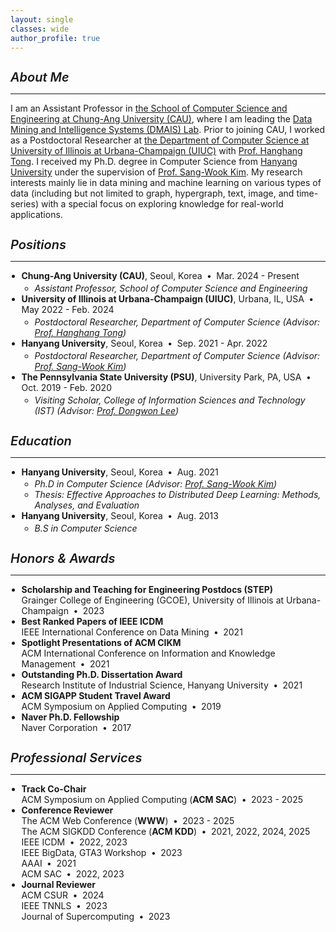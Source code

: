 ```yaml
---
layout: single
classes: wide
author_profile: true
---
```


<style>
  .page-content {
    font-size: 13px;
    line-height: 1.5;
  }

  .section {
    scroll-margin-top: 10px;
    margin-top: 20px;
    margin-bottom: 16px;
  }

  .section-title {
    font-size: 1.25rem;
    font-weight: 600;
    margin-bottom: 0.4em;
  }

  .my_list {
    list-style-type: disc;
    padding-left: 1.25em;
    margin-top: 0.25em;
  }

  .my_list .inner-ul {
    list-style-type: circle;
    padding-left: 1.5em;
    margin-top: 0.2em;
  }

  .inner-li {
    font-style: italic;
  }

  .dot-sep::before {
    content: " • ";
    padding: 0 0.25em;
  }

  .paper_head {
    vertical-align: top;
    padding-right: 0.75em;
    font-weight: bold;
    white-space: nowrap;
  }

  .paper_content {
    padding-bottom: 0.5em;
  }

  table.my_list {
    width: 100%;
    font-size: 0.95em;
  }

  table.my_list td {
    vertical-align: top;
    padding-bottom: 0.75em;
  }

  .author__name {
    font-size: 1.4rem !important;
  }
</style>

<!-- 복붙한 전체 HTML 시작 -->

<div id="bio" class="section">
  <h5 class="section-title">About Me</h5>
  <hr class="sep">
  <p>
    I am an Assistant Professor in <a href="https://cse.cau.ac.kr">the School of Computer Science and Engineering at Chung-Ang University (CAU)</a>, where I am leading the <a href="https://sites.google.com/view/cau-dmis-lab/home">Data Mining and Intelligence Systems (DMAIS) Lab</a>.
    Prior to joining CAU, I worked as a Postdoctoral Researcher at <a href="https://cs.illinois.edu">the Department of Computer Science at University of Illinois at Urbana-Champaign (UIUC)</a> with <a href="https://www.idea-isail.com/people.html">Prof. Hanghang Tong</a>.
    I received my Ph.D. degree in Computer Science from <a href="https://www.hanyang.ac.kr">Hanyang University</a> under the supervision of <a href="https://bigdas.hanyang.ac.kr/sang-wook/">Prof. Sang-Wook Kim</a>.
    My research interests mainly lie in data mining and machine learning on various types of data (including but not limited to graph, hypergraph, text, image, and time-series) with a special focus on exploring knowledge for real-world applications.
  </p>
</div>

<!-- Positions -->
<div id="exp" class="section">
  <h5 class="section-title">Positions</h5>
  <hr class="sep">
  <ul class="my_list">
    <li><strong class="title">Chung-Ang University (CAU)</strong>, Seoul, Korea <span class="dot-sep"></span> Mar. 2024 - Present
      <ul class="inner-ul">
        <li class="inner-li"><i>Assistant Professor, School of Computer Science and Engineering</i></li>
      </ul>
    </li>
    <li><strong class="title">University of Illinois at Urbana-Champaign (UIUC)</strong>, Urbana, IL, USA <span class="dot-sep"></span> May 2022 - Feb. 2024
      <ul class="inner-ul">
        <li class="inner-li"><i>Postdoctoral Researcher, Department of Computer Science</i> (Advisor: <a href="http://tonghanghang.org/">Prof. Hanghang Tong</a>)</li>
      </ul>
    </li>
    <li><strong class="title">Hanyang University</strong>, Seoul, Korea <span class="dot-sep"></span> Sep. 2021 - Apr. 2022
      <ul class="inner-ul">
        <li class="inner-li"><i>Postdoctoral Researcher, Department of Computer Science</i> (Advisor: <a href="https://bigdas.hanyang.ac.kr/sang-wook/">Prof. Sang-Wook Kim</a>)</li>
      </ul>
    </li>
    <li><strong class="title">The Pennsylvania State University (PSU)</strong>, University Park, PA, USA <span class="dot-sep"></span> Oct. 2019 - Feb. 2020
      <ul class="inner-ul">
        <li class="inner-li"><i>Visiting Scholar, College of Information Sciences and Technology (IST)</i> (Advisor: <a href="https://pike.psu.edu/dongwon/">Prof. Dongwon Lee</a>)</li>
      </ul>
    </li>
  </ul>
</div>

<!-- Education -->
<div id="edu" class="section">
  <h5 class="section-title">Education</h5>
  <hr class="sep">
  <ul class="my_list">
    <li><strong class="title">Hanyang University</strong>, Seoul, Korea <span class="dot-sep"></span> Aug. 2021
      <ul class="inner-ul">
        <li class="inner-li"><i>Ph.D in Computer Science</i> (Advisor: <a href="https://bigdas.hanyang.ac.kr/sang-wook/">Prof. Sang-Wook Kim</a>)</li>
        <li class="inner-li">Thesis: Effective Approaches to Distributed Deep Learning: Methods, Analyses, and Evaluation</li>
      </ul>
    </li>
    <li><strong class="title">Hanyang University</strong>, Seoul, Korea <span class="dot-sep"></span> Aug. 2013
      <ul class="inner-ul">
        <li class="inner-li"><i>B.S in Computer Science</i></li>
      </ul>
    </li>
  </ul>
</div>

<!-- Publications -->
<!-- 여기에 Publications 전체 table이 들어갑니다 -->
<!-- 너무 길어서 생략합니다만, 위에서 주신 HTML 테이블 전체 복붙하면 됩니다 -->

<!-- Honors & Awards -->
<div id="honors" class="section">
  <h5 class="section-title">Honors & Awards</h5>
  <hr class="sep">
  <ul class="my_list">
    <li><strong class="title">Scholarship and Teaching for Engineering Postdocs (STEP)</strong><br>Grainger College of Engineering (GCOE), University of Illinois at Urbana-Champaign<span class="dot-sep"></span> 2023</li>
    <li><strong class="title">Best Ranked Papers of IEEE ICDM</strong><br>IEEE International Conference on Data Mining<span class="dot-sep"></span> 2021</li>
    <li><strong class="title">Spotlight Presentations of ACM CIKM</strong><br>ACM International Conference on Information and Knowledge Management<span class="dot-sep"></span> 2021</li>
    <li><strong class="title">Outstanding Ph.D. Dissertation Award</strong><br>Research Institute of Industrial Science, Hanyang University<span class="dot-sep"></span> 2021</li>
    <li><strong class="title">ACM SIGAPP Student Travel Award</strong><br>ACM Symposium on Applied Computing<span class="dot-sep"></span> 2019</li>
    <li><strong class="title">Naver Ph.D. Fellowship</strong><br>Naver Corporation<span class="dot-sep"></span> 2017</li>
  </ul>
</div>

<!-- Services -->
<div id="services" class="section">
  <h5 class="section-title">Professional Services</h5>
  <hr class="sep">
  <ul class="my_list">
    <li><strong class="title">Track Co-Chair</strong><br>ACM Symposium on Applied Computing (<strong>ACM SAC</strong>)<span class="dot-sep"></span> 2023 - 2025</li>
    <li><strong class="title">Conference Reviewer</strong><br>
      The ACM Web Conference (<strong>WWW</strong>)<span class="dot-sep"></span> 2023 - 2025<br>
      The ACM SIGKDD Conference (<strong>ACM KDD</strong>)<span class="dot-sep"></span> 2021, 2022, 2024, 2025<br>
      IEEE ICDM<span class="dot-sep"></span> 2022, 2023<br>
      IEEE BigData, GTA3 Workshop<span class="dot-sep"></span> 2023<br>
      AAAI<span class="dot-sep"></span> 2021<br>
      ACM SAC<span class="dot-sep"></span> 2022, 2023
    </li>
    <li><strong class="title">Journal Reviewer</strong><br>
      ACM CSUR<span class="dot-sep"></span> 2024<br>
      IEEE TNNLS<span class="dot-sep"></span> 2023<br>
      Journal of Supercomputing<span class="dot-sep"></span> 2023
    </li>
  </ul>
</div>
